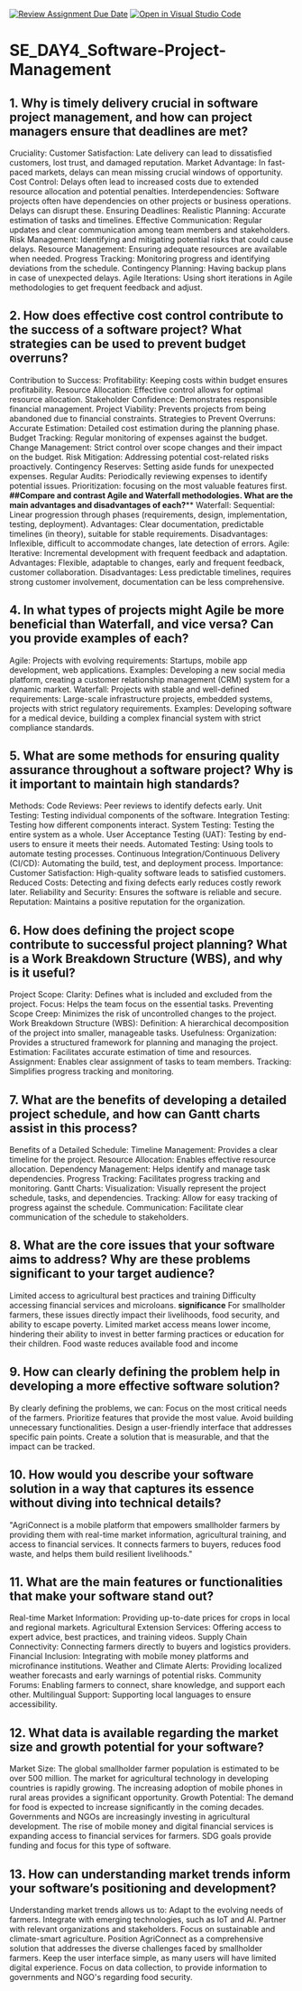 [![Review Assignment Due Date](https://classroom.github.com/assets/deadline-readme-button-22041afd0340ce965d47ae6ef1cefeee28c7c493a6346c4f15d667ab976d596c.svg)](https://classroom.github.com/a/9pw6JKcu)
[![Open in Visual Studio Code](https://classroom.github.com/assets/open-in-vscode-2e0aaae1b6195c2367325f4f02e2d04e9abb55f0b24a779b69b11b9e10269abc.svg)](https://classroom.github.com/online_ide?assignment_repo_id=18438954&assignment_repo_type=AssignmentRepo)
# SE_DAY4_Software-Project-Management
## 1. Why is timely delivery crucial in software project management, and how can project managers ensure that deadlines are met?
Cruciality:
Customer Satisfaction: Late delivery can lead to dissatisfied customers, lost trust, and damaged reputation.
Market Advantage: In fast-paced markets, delays can mean missing crucial windows of opportunity.
Cost Control: Delays often lead to increased costs due to extended resource allocation and potential penalties.
Interdependencies: Software projects often have dependencies on other projects or business operations. Delays can disrupt these.
Ensuring Deadlines:
Realistic Planning: Accurate estimation of tasks and timelines.
Effective Communication: Regular updates and clear communication among team members and stakeholders.
Risk Management: Identifying and mitigating potential risks that could cause delays.
Resource Management: Ensuring adequate resources are available when needed.
Progress Tracking: Monitoring progress and identifying deviations from the schedule.
Contingency Planning: Having backup plans in case of unexpected delays.
Agile Iterations: Using short iterations in Agile methodologies to get frequent feedback and adjust.
## 2. How does effective cost control contribute to the success of a software project? What strategies can be used to prevent budget overruns?
Contribution to Success:
Profitability: Keeping costs within budget ensures profitability.
Resource Allocation: Effective control allows for optimal resource allocation.
Stakeholder Confidence: Demonstrates responsible financial management.
Project Viability: Prevents projects from being abandoned due to financial constraints.
Strategies to Prevent Overruns:
Accurate Estimation: Detailed cost estimation during the planning phase.
Budget Tracking: Regular monitoring of expenses against the budget.
Change Management: Strict control over scope changes and their impact on the budget.
Risk Mitigation: Addressing potential cost-related risks proactively.
Contingency Reserves: Setting aside funds for unexpected expenses.
Regular Audits: Periodically reviewing expenses to identify potential issues.
Prioritization: focusing on the most valuable features first.
**##Compare and contrast Agile and Waterfall methodologies. What are the main advantages and disadvantages of each?****
Waterfall:
Sequential: Linear progression through phases (requirements, design, implementation, testing, deployment).
Advantages: Clear documentation, predictable timelines (in theory), suitable for stable requirements.
Disadvantages: Inflexible, difficult to accommodate changes, late detection of errors.
Agile:
Iterative: Incremental development with frequent feedback and adaptation.
Advantages: Flexible, adaptable to changes, early and frequent feedback, customer collaboration.
Disadvantages: Less predictable timelines, requires strong customer involvement, documentation can be less comprehensive.
## 4. In what types of projects might Agile be more beneficial than Waterfall, and vice versa? Can you provide examples of each?
Agile:
Projects with evolving requirements: Startups, mobile app development, web applications.
Examples: Developing a new social media platform, creating a customer relationship management (CRM) system for a dynamic market.
Waterfall:
Projects with stable and well-defined requirements: Large-scale infrastructure projects, embedded systems, projects with strict regulatory requirements.
Examples: Developing software for a medical device, building a complex financial system with strict compliance standards.
## 5. What are some methods for ensuring quality assurance throughout a software project? Why is it important to maintain high standards?
Methods:
Code Reviews: Peer reviews to identify defects early.
Unit Testing: Testing individual components of the software.
Integration Testing: Testing how different components interact.
System Testing: Testing the entire system as a whole.
User Acceptance Testing (UAT): Testing by end-users to ensure it meets their needs.
Automated Testing: Using tools to automate testing processes.
Continuous Integration/Continuous Delivery (CI/CD): Automating the build, test, and deployment process.
Importance:
Customer Satisfaction: High-quality software leads to satisfied customers.
Reduced Costs: Detecting and fixing defects early reduces costly rework later.
Reliability and Security: Ensures the software is reliable and secure.
Reputation: Maintains a positive reputation for the organization.
## 6. How does defining the project scope contribute to successful project planning? What is a Work Breakdown Structure (WBS), and why is it useful?
Project Scope:
Clarity: Defines what is included and excluded from the project.
Focus: Helps the team focus on the essential tasks.
Preventing Scope Creep: Minimizes the risk of uncontrolled changes to the project.
Work Breakdown Structure (WBS):
Definition: A hierarchical decomposition of the project into smaller, manageable tasks.
Usefulness:
Organization: Provides a structured framework for planning and managing the project.
Estimation: Facilitates accurate estimation of time and resources.
Assignment: Enables clear assignment of tasks to team members.
Tracking: Simplifies progress tracking and monitoring.
## 7. What are the benefits of developing a detailed project schedule, and how can Gantt charts assist in this process?
Benefits of a Detailed Schedule:
Timeline Management: Provides a clear timeline for the project.
Resource Allocation: Enables effective resource allocation.
Dependency Management: Helps identify and manage task dependencies.
Progress Tracking: Facilitates progress tracking and monitoring.
Gantt Charts:
Visualization: Visually represent the project schedule, tasks, and dependencies.
Tracking: Allow for easy tracking of progress against the schedule.
Communication: Facilitate clear communication of the schedule to stakeholders.
## 8. What are the core issues that your software aims to address? Why are these problems significant to your target audience?
Limited access to agricultural best practices and training
Difficulty accessing financial services and microloans.
**significance**
For smallholder farmers, these issues directly impact their livelihoods, food security, and ability to escape poverty.
Limited market access means lower income, hindering their ability to invest in better farming practices or education for their children.
Food waste reduces available food and income
## 9. How can clearly defining the problem help in developing a more effective software solution?
By clearly defining the problems, we can:
Focus on the most critical needs of the farmers.
Prioritize features that provide the most value.
Avoid building unnecessary functionalities.
Design a user-friendly interface that addresses specific pain points.
Create a solution that is measurable, and that the impact can be tracked.
## 10. How would you describe your software solution in a way that captures its essence without diving into technical details?
"AgriConnect is a mobile platform that empowers smallholder farmers by providing them with real-time market information, agricultural training, and access to financial services. It connects farmers to buyers, reduces food waste, and helps them build resilient livelihoods."
## 11. What are the main features or functionalities that make your software stand out?
Real-time Market Information: Providing up-to-date prices for crops in local and regional markets.
Agricultural Extension Services: Offering access to expert advice, best practices, and training videos.
Supply Chain Connectivity: Connecting farmers directly to buyers and logistics providers.
Financial Inclusion: Integrating with mobile money platforms and microfinance institutions.
Weather and Climate Alerts: Providing localized weather forecasts and early warnings of potential risks.
Community Forums: Enabling farmers to connect, share knowledge, and support each other.
Multilingual Support: Supporting local languages to ensure accessibility.
## 12. What data is available regarding the market size and growth potential for your software?
Market Size:
The global smallholder farmer population is estimated to be over 500 million.
The market for agricultural technology in developing countries is rapidly growing.
The increasing adoption of mobile phones in rural areas provides a significant opportunity.
Growth Potential:
The demand for food is expected to increase significantly in the coming decades.
Governments and NGOs are increasingly investing in agricultural development.
The rise of mobile money and digital financial services is expanding access to financial services for farmers.
SDG goals provide funding and focus for this type of software.
## 13. How can understanding market trends inform your software’s positioning and development?
Understanding market trends allows us to:
Adapt to the evolving needs of farmers.
Integrate with emerging technologies, such as IoT and AI.
Partner with relevant organizations and stakeholders.
Focus on sustainable and climate-smart agriculture.
Position AgriConnect as a comprehensive solution that addresses the diverse challenges faced by smallholder farmers.
Keep the user interface simple, as many users will have limited digital experience.
Focus on data collection, to provide information to governments and NGO's regarding food security.
